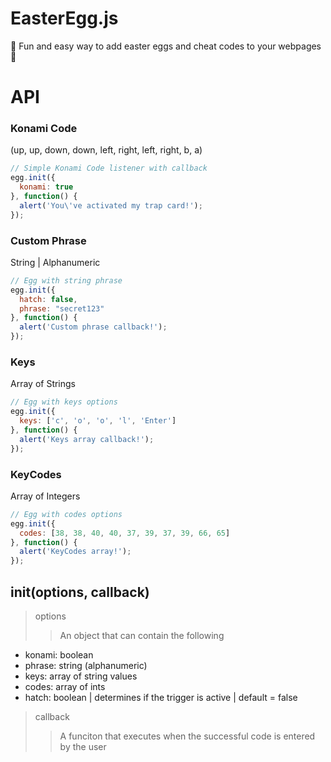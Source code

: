 # EasterEgg.js
:tada: Fun and easy way to add easter eggs and cheat codes to your webpages :tada:

# API

### Konami Code
(up, up, down, down, left, right, left, right, b, a)
```javascript
// Simple Konami Code listener with callback
egg.init({
  konami: true
}, function() {
  alert('You\'ve activated my trap card!');
});
```

### Custom Phrase
String | Alphanumeric
```javascript
// Egg with string phrase
egg.init({
  hatch: false,
  phrase: "secret123"
}, function() {
  alert('Custom phrase callback!');
});
```

### Keys
Array of Strings
```javascript
// Egg with keys options
egg.init({
  keys: ['c', 'o', 'o', 'l', 'Enter']
}, function() {
  alert('Keys array callback!');
});
```

### KeyCodes
Array of Integers
```javascript
// Egg with codes options
egg.init({
  codes: [38, 38, 40, 40, 37, 39, 37, 39, 66, 65]
}, function() {
  alert('KeyCodes array!');
});
```

## init(options, callback)
> options
>> An object that can contain the following
* konami: boolean
* phrase: string (alphanumeric)
* keys: array of string values
* codes: array of ints
* hatch: boolean | determines if the trigger is active | default = false

> callback
>> A funciton that executes when the successful code is entered by the user
